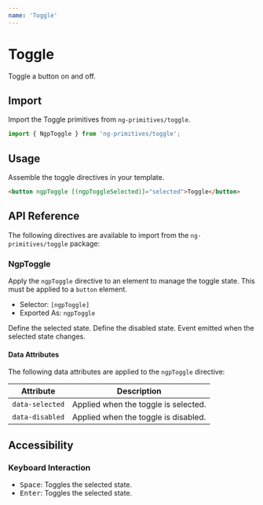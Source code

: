 ```yaml
---
name: 'Toggle'
---
```


# Toggle

Toggle a button on and off.

<docs-example name="toggle"></docs-example>

## Import

Import the Toggle primitives from `ng-primitives/toggle`.

```ts
import { NgpToggle } from 'ng-primitives/toggle';
```

## Usage

Assemble the toggle directives in your template.

```html
<button ngpToggle [(ngpToggleSelected)]="selected">Toggle</button>
```

## API Reference

The following directives are available to import from the `ng-primitives/toggle` package:

### NgpToggle

Apply the `ngpToggle` directive to an element to manage the toggle state. This must be applied to a `button` element.

- Selector: `[ngpToggle]`
- Exported As: `ngpToggle`

<response-field name="ngpToggleSelected" type="boolean" default="false">
  Define the selected state.
</response-field>

<response-field name="ngpToggleDisabled" type="boolean" default="false">
  Define the disabled state.
</response-field>

<response-field name="ngpToggleSelectedChange" type="boolean">
  Event emitted when the selected state changes.
</response-field>

#### Data Attributes

The following data attributes are applied to the `ngpToggle` directive:

| Attribute       | Description                          |
| --------------- | ------------------------------------ |
| `data-selected` | Applied when the toggle is selected. |
| `data-disabled` | Applied when the toggle is disabled. |

## Accessibility

### Keyboard Interaction

- <kbd>Space</kbd>: Toggles the selected state.
- <kbd>Enter</kbd>: Toggles the selected state.

